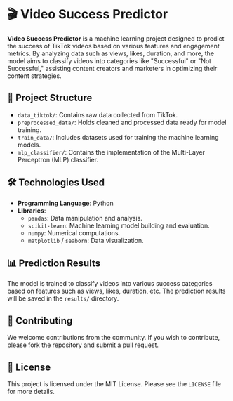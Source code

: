 # 🎬 Video Success Predictor

**Video Success Predictor** is a machine learning project designed to predict the success of TikTok videos based on various features and engagement metrics. By analyzing data such as views, likes, duration, and more, the model aims to classify videos into categories like "Successful" or "Not Successful," assisting content creators and marketers in optimizing their content strategies.

## 📁 Project Structure

- `data_tiktok/`: Contains raw data collected from TikTok.
- `preprocessed_data/`: Holds cleaned and processed data ready for model training.
- `train_data/`: Includes datasets used for training the machine learning models.
- `mlp_classifier/`: Contains the implementation of the Multi-Layer Perceptron (MLP) classifier.

## 🛠️ Technologies Used

- **Programming Language**: Python
- **Libraries**:
  - `pandas`: Data manipulation and analysis.
  - `scikit-learn`: Machine learning model building and evaluation.
  - `numpy`: Numerical computations.
  - `matplotlib` / `seaborn`: Data visualization.

## 📊 Prediction Results

The model is trained to classify videos into various success categories based on features such as views, likes, duration, etc. The prediction results will be saved in the `results/` directory.

## 🤝 Contributing

We welcome contributions from the community. If you wish to contribute, please fork the repository and submit a pull request.

## 📄 License

This project is licensed under the MIT License. Please see the `LICENSE` file for more details.
